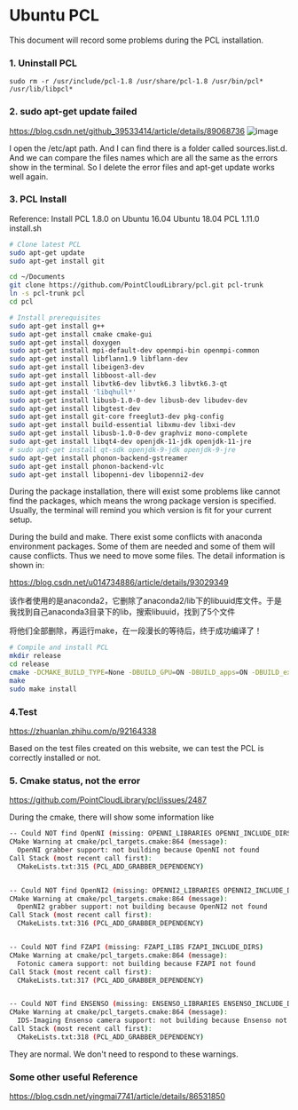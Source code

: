 # Ubuntu PCL
This document will record some problems during the PCL installation.

### 1. Uninstall PCL

```sudo rm -r /usr/include/pcl-1.8 /usr/share/pcl-1.8 /usr/bin/pcl* /usr/lib/libpcl*```


### 2. sudo apt-get update failed
https://blog.csdn.net/github_39533414/article/details/89068736
![image](https://user-images.githubusercontent.com/47040892/142699365-cbe1bef6-917c-48e9-af4f-b4bb82904fdd.png)

I open the /etc/apt path. And I can find there is a folder called sources.list.d. And we can compare the files names which are all the same as the errors show in the terminal. So I delete the error files and apt-get update works well again.

### 3. PCL Install
Reference: Install PCL 1.8.0 on Ubuntu 16.04
Ubuntu 18.04 PCL 1.11.0 install.sh

```bash
# Clone latest PCL
sudo apt-get update
sudo apt-get install git

cd ~/Documents
git clone https://github.com/PointCloudLibrary/pcl.git pcl-trunk
ln -s pcl-trunk pcl
cd pcl

# Install prerequisites
sudo apt-get install g++
sudo apt-get install cmake cmake-gui
sudo apt-get install doxygen
sudo apt-get install mpi-default-dev openmpi-bin openmpi-common
sudo apt-get install libflann1.9 libflann-dev
sudo apt-get install libeigen3-dev
sudo apt-get install libboost-all-dev
sudo apt-get install libvtk6-dev libvtk6.3 libvtk6.3-qt
sudo apt-get install 'libqhull*'
sudo apt-get install libusb-1.0-0-dev libusb-dev libudev-dev
sudo apt-get install libgtest-dev
sudo apt-get install git-core freeglut3-dev pkg-config
sudo apt-get install build-essential libxmu-dev libxi-dev
sudo apt-get install libusb-1.0-0-dev graphviz mono-complete
sudo apt-get install libqt4-dev openjdk-11-jdk openjdk-11-jre 
# sudo apt-get install qt-sdk openjdk-9-jdk openjdk-9-jre
sudo apt-get install phonon-backend-gstreamer
sudo apt-get install phonon-backend-vlc
sudo apt-get install libopenni-dev libopenni2-dev
```

During the package installation, there will exist some problems like cannot find the packages, which means the wrong package version is specified. Usually, the terminal will remind you which version is fit for your current setup.

During the build and make. There exist some conflicts with anaconda environment packages. Some of them are needed and some of them will cause conflicts. Thus we need to move some files. The detail information is shown in:

https://blog.csdn.net/u014734886/article/details/93029349

该作者使用的是anaconda2，它删除了anaconda2/lib下的libuuid库文件。于是我找到自己anaconda3目录下的lib，搜索libuuid，找到了5个文件

将他们全部删除，再运行make，在一段漫长的等待后，终于成功编译了！

```bash
# Compile and install PCL
mkdir release
cd release
cmake -DCMAKE_BUILD_TYPE=None -DBUILD_GPU=ON -DBUILD_apps=ON -DBUILD_examples=ON ..
make
sudo make install
```

### 4.Test
https://zhuanlan.zhihu.com/p/92164338

Based on the test files created on this website, we can test the PCL is correctly installed or not.

### 5. Cmake status, not the error
https://github.com/PointCloudLibrary/pcl/issues/2487

During the cmake, there will show some information like

```bash
-- Could NOT find OpenNI (missing: OPENNI_LIBRARIES OPENNI_INCLUDE_DIRS) 
CMake Warning at cmake/pcl_targets.cmake:864 (message):
  OpenNI grabber support: not building because OpenNI not found
Call Stack (most recent call first):
  CMakeLists.txt:315 (PCL_ADD_GRABBER_DEPENDENCY)


-- Could NOT find OpenNI2 (missing: OPENNI2_LIBRARIES OPENNI2_INCLUDE_DIRS) 
CMake Warning at cmake/pcl_targets.cmake:864 (message):
  OpenNI2 grabber support: not building because OpenNI2 not found
Call Stack (most recent call first):
  CMakeLists.txt:316 (PCL_ADD_GRABBER_DEPENDENCY)


-- Could NOT find FZAPI (missing: FZAPI_LIBS FZAPI_INCLUDE_DIRS) 
CMake Warning at cmake/pcl_targets.cmake:864 (message):
  Fotonic camera support: not building because FZAPI not found
Call Stack (most recent call first):
  CMakeLists.txt:317 (PCL_ADD_GRABBER_DEPENDENCY)


-- Could NOT find ENSENSO (missing: ENSENSO_LIBRARIES ENSENSO_INCLUDE_DIRS) 
CMake Warning at cmake/pcl_targets.cmake:864 (message):
  IDS-Imaging Ensenso camera support: not building because Ensenso not found
Call Stack (most recent call first):
  CMakeLists.txt:318 (PCL_ADD_GRABBER_DEPENDENCY)
  ```
  
  They are normal. We don't need to respond to these warnings.

### Some other useful Reference
https://blog.csdn.net/yingmai7741/article/details/86531850
